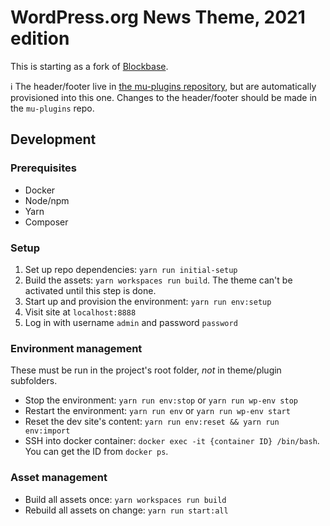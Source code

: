 # WordPress.org News Theme, 2021 edition

This is starting as a fork of [Blockbase](https://github.com/Automattic/themes/tree/trunk/blockbase).

ℹ️ The header/footer live in [the mu-plugins repository](https://github.com/WordPress/wporg-mu-plugins/), but are
automatically provisioned into this one. Changes to the header/footer should be made in the `mu-plugins` repo.

## Development

### Prerequisites

* Docker
* Node/npm
* Yarn
* Composer

### Setup

1. Set up repo dependencies: `yarn run initial-setup`
1. Build the assets: `yarn workspaces run build`. The theme can't be activated until this step is done.
1. Start up and provision the environment: `yarn run env:setup`
1. Visit site at `localhost:8888`
1. Log in with username `admin` and password `password`

### Environment management

These must be run in the project's root folder, _not_ in theme/plugin subfolders.

* Stop the environment: `yarn run env:stop` or `yarn run wp-env stop`
* Restart the environment: `yarn run env` or `yarn run wp-env start`
* Reset the dev site's content: `yarn run env:reset && yarn run env:import`
* SSH into docker container: `docker exec -it {container ID} /bin/bash`. You can get the ID from `docker ps`.

### Asset management

* Build all assets once: `yarn workspaces run build`
* Rebuild all assets on change: `yarn run start:all`
